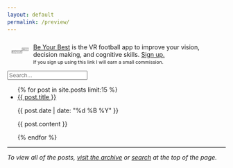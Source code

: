 ```yaml
---
layout: default
permalink: /preview/
---
```

 
<div style="display: flex; align-items: center; padding: 10px; margin-bottom: 5px;">
    <img src="
https://raw.githubusercontent.com/kyleboas/images/main/uploads/2024/07/30/Image-30Jul2024_01:02:42.png" alt="Image" style="width: 40px; margin-right: 10px;">
    <p style="font-size: 14px; margin: 0;">
        <a href="https://youtu.be/A_CPkCktBTQ?si=HsHuvxVcCnBy8_eb">Be Your Best</a> is the VR football app to improve your vision, decision making, and cognitive skills. <a href="https://www.portal.beyourbest.com/?via=tacticsjournal">Sign up.</a>
    </p>
</div>
<p style="margin-top: -15px; margin-left: 60px; font-size:13px;"><small>If you sign up using this link I will earn a small commission.</small></p>

<div class="searchInput">
  <div id="search-criteria-container">
    <input type="text" id="search-input" placeholder="Search...">
  </div>
  <p id="p-result-count" style="margin-top: 0px;"><span id="result-count"></span></p>
  <div class="resultBox">
    <!-- here list are inserted from javascript -->
  </div>
</div>

<ul id="post-list">
  {% for post in site.posts limit:15 %}
    <li class="post-item initial-post">
      <a href="{{ post.link | default: post.url }}" target="_blank" class="long-title">{{ post.title }}</a>
      <p class="post-date">{{ post.date | date: "%d %B %Y" }}</p>
      <p>{{ post.content }}</p>
    </li>
  {% endfor %}
</ul>

<hr>

<p><em>To view all of the posts, <a href="https://tacticsjournal.com/archive/">visit the archive</a> or <a href="https://tacticsjournal.com/#top">search</a> at the top of the page.</em></p>

<style>

.tag {
  display: inline-block;
  background-color: #e0e0e0;
  border-radius: 5px;
  padding: 5px 10px;
  margin-right: 5px;
  margin-bottom: 5px;
  font-size: 14px;
}

.tag .remove-tag {
  margin-left: 10px;
  cursor: pointer;
  color: #ff0000;
}

</style>

<script>
  window.addEventListener("DOMContentLoaded", function() {
    var queryString = window.location.search;
    var urlParams = new URLSearchParams(queryString);
    var searchQuery = urlParams.get("search");

    if (searchQuery) {
      var searchInput = document.getElementById("search-input");
      searchInput.value = searchQuery;
      searchInput.dispatchEvent(new Event("input"));
    }
  });
</script>

<script src="/js/search-test-test.js"></script>
<script src="/js/suggest.js"></script>